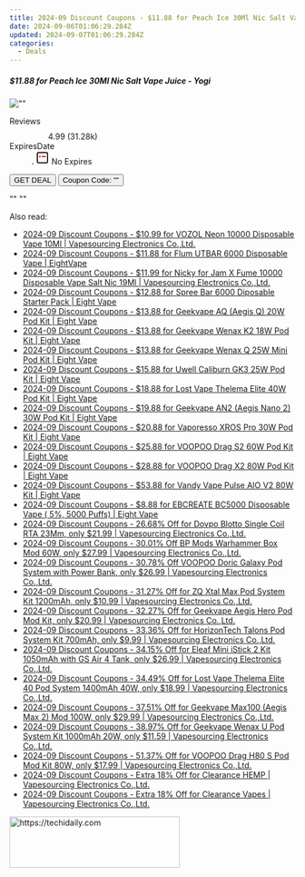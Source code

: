 ```yaml
---
title: 2024-09 Discount Coupons - $11.88 for Peach Ice 30Ml Nic Salt Vape Juice - Yogi | Eight Vape
date: 2024-09-06T01:06:29.284Z
updated: 2024-09-07T01:06:29.284Z
categories:
  - Deals
---
```



<div class="max-w-4xl mx-auto grid grid-cols-1 lg:max-w-5xl lg:gap-x-20 lg:grid-cols-2">
  <div class="relative p-3 col-start-1 row-start-1 flex flex-col-reverse rounded-lg bg-gradient-to-t from-black/75 via-black/0 sm:bg-none sm:row-start-2 sm:p-0 lg:row-start-1">
    <h5 class="mt-1 text-lg font-semibold text-white sm:text-slate-900 md:text-2xl dark:sm:text-white">$11.88 for Peach Ice 30Ml Nic Salt Vape Juice - Yogi</h5>
  </div>
  
  <div class="col-start-1 col-end-3 row-start-1 grid gap-4 sm:mb-6 sm:grid-cols-4 lg:col-start-2 lg:row-span-6 lg:row-end-6 lg:mb-0 lg:gap-6">
      <img src="&quot;&quot;" onClick="javascript:window.open(decodeURIComponent('%22https%3A%2F%2Fwww.shareasale.com%2Fu.cfm%3Fd%3D1089947%26m%3D59344%26u%3D4338022%22'), '_blank');void(0);" alt="&quot;&quot;" class="h-60 w-full rounded-lg object-cover sm:col-span-2 sm:h-52 lg:col-span-full" loading="lazy" />
    
  </div>
  <dl class="row-start-2 mt-4 flex items-center text-xs font-medium sm:row-start-3 sm:mt-1 md:mt-2.5 lg:row-start-2">
    <dt class="sr-only">Reviews</dt>
    <dd class="flex items-center text-indigo-600 dark:text-indigo-400">
      <svg width="24" height="24" fill="none" aria-hidden="true" class="mr-1 stroke-current dark:stroke-indigo-500">
        <path d="m12 5 2 5h5l-4 4 2.103 5L12 16l-5.103 3L9 14l-4-4h5l2-5Z" stroke-width="2" stroke-linecap="round" stroke-linejoin="round" />
      </svg>
      <span>4.99 <span class="font-normal text-slate-400">(31.28k)</span></span>
    </dd>
    <dt class="sr-only">ExpiresDate</dt>
    <dd class="flex items-center">
      <svg width="2" height="2" aria-hidden="true" fill="currentColor" class="mx-3 text-slate-300">
        <circle cx="1" cy="1" r="1" />
      </svg>
      <svg width="24" height="24" viewBox="0 0 24 24" fill="none" stroke="currentColor" stroke-width="2">
        <rect x="3" y="3" width="18" height="18" rx="2" fill="#fff" />
        <path d="M6 10L18 10" stroke="red" stroke-width="2" fill="none" />
        <path d="M10 6L10 18" stroke="#fff" stroke-width="2" fill="none" />
      </svg>
      No Expires    </dd>
  </dl>
  <div class="col-start-1 row-start-3 mt-4 self-center sm:col-start-2 sm:row-span-2 sm:row-start-2 sm:mt-0 lg:col-start-1 lg:row-start-3 lg:row-end-4 lg:mt-6">
    <button type="button" onClick="javascript:window.open(decodeURIComponent('%22https%3A%2F%2Fwww.shareasale.com%2Fu.cfm%3Fd%3D1089947%26m%3D59344%26u%3D4338022%22'), '_blank');void(0);" class="rounded-lg bg-red-600 px-3 py-2 text-sm font-medium leading-6 text-white">GET DEAL</button>
    <button type="button" onClick="javascript:window.open(decodeURIComponent('%22https%3A%2F%2Fwww.shareasale.com%2Fu.cfm%3Fd%3D1089947%26m%3D59344%26u%3D4338022%22'), '_blank');void(0);" class="border-dashed border-2 border-indigo-600 bg-green-100 text-sm leading-6 font-medium py-2 px-3 rounded-lg">Coupon Code: &quot;&quot;</button>
  </div>
  <p class="col-start-1 mt-4 text-sm leading-6 sm:col-span-2 lg:col-span-1 lg:row-start-4 lg:mt-6 dark:text-slate-400">
    "" 
""  </p>
</div>
<span class="atpl-alsoreadstyle">Also read:</span>
<div><ul>
<li><a href="https://coupons.techidaily.com/coupon-1085667-share-90958-sale/"><u>2024-09 Discount Coupons - $10.99 for VOZOL Neon 10000 Disposable Vape 10Ml | Vapesourcing Electronics Co.,Ltd.</u></a></li>
<li><a href="https://coupons.techidaily.com/coupon-1082224-share-59344-sale/"><u>2024-09 Discount Coupons - $11.88 for Flum UTBAR 6000 Disposable Vape | EightVape</u></a></li>
<li><a href="https://coupons.techidaily.com/coupon-1086091-share-90958-sale/"><u>2024-09 Discount Coupons - $11.99 for Nicky for Jam X Fume 10000 Disposable Vape Salt Nic 19Ml | Vapesourcing Electronics Co.,Ltd.</u></a></li>
<li><a href="https://coupons.techidaily.com/coupon-1084492-share-59344-sale/"><u>2024-09 Discount Coupons - $12.88 for Spree Bar 6000 Diposable Starter Pack | Eight Vape</u></a></li>
<li><a href="https://coupons.techidaily.com/coupon-1084856-share-59344-sale/"><u>2024-09 Discount Coupons - $13.88 for Geekvape AQ (Aegis Q) 20W Pod Kit | Eight Vape</u></a></li>
<li><a href="https://coupons.techidaily.com/coupon-1084857-share-59344-sale/"><u>2024-09 Discount Coupons - $13.88 for Geekvape Wenax K2 18W Pod Kit | Eight Vape</u></a></li>
<li><a href="https://coupons.techidaily.com/coupon-1084855-share-59344-sale/"><u>2024-09 Discount Coupons - $13.88 for Geekvape Wenax Q 25W Mini Pod Kit | Eight Vape</u></a></li>
<li><a href="https://coupons.techidaily.com/coupon-1084859-share-59344-sale/"><u>2024-09 Discount Coupons - $15.88 for Uwell Caliburn GK3 25W Pod Kit | Eight Vape</u></a></li>
<li><a href="https://coupons.techidaily.com/coupon-1086301-share-59344-sale/"><u>2024-09 Discount Coupons - $18.88 for Lost Vape Thelema Elite 40W Pod Kit | Eight Vape</u></a></li>
<li><a href="https://coupons.techidaily.com/coupon-1084854-share-59344-sale/"><u>2024-09 Discount Coupons - $19.88 for Geekvape AN2 (Aegis Nano 2) 30W Pod Kit | Eight Vape</u></a></li>
<li><a href="https://coupons.techidaily.com/coupon-1086295-share-59344-sale/"><u>2024-09 Discount Coupons - $20.88 for Vaporesso XROS Pro 30W Pod Kit | Eight Vape</u></a></li>
<li><a href="https://coupons.techidaily.com/coupon-1086303-share-59344-sale/"><u>2024-09 Discount Coupons - $25.88 for VOOPOO Drag S2 60W Pod Kit | Eight Vape</u></a></li>
<li><a href="https://coupons.techidaily.com/coupon-1086306-share-59344-sale/"><u>2024-09 Discount Coupons - $28.88 for VOOPOO Drag X2 80W Pod Kit | Eight Vape</u></a></li>
<li><a href="https://coupons.techidaily.com/coupon-1086296-share-59344-sale/"><u>2024-09 Discount Coupons - $53.88 for Vandy Vape Pulse AIO V2 80W Kit | Eight Vape</u></a></li>
<li><a href="https://coupons.techidaily.com/coupon-1086546-share-59344-sale/"><u>2024-09 Discount Coupons - $8.88 for EBCREATE BC5000 Disposable Vape ( 5%, 5000 Puffs) | Eight Vape</u></a></li>
<li><a href="https://coupons.techidaily.com/coupon-832290-share-90958-sale/"><u>2024-09 Discount Coupons - 26.68% Off for Dovpo Blotto Single Coil RTA 23Mm, only $21.99 | Vapesourcing Electronics Co.,Ltd.</u></a></li>
<li><a href="https://coupons.techidaily.com/coupon-1086043-share-90958-sale/"><u>2024-09 Discount Coupons - 30.01% Off BP Mods Warhammer Box Mod 60W, only $27.99 | Vapesourcing Electronics Co.,Ltd.</u></a></li>
<li><a href="https://coupons.techidaily.com/coupon-1085393-share-90958-sale/"><u>2024-09 Discount Coupons - 30.78% Off VOOPOO Doric Galaxy Pod System with Power Bank, only $26.99 | Vapesourcing Electronics Co.,Ltd.</u></a></li>
<li><a href="https://coupons.techidaily.com/coupon-1086090-share-90958-sale/"><u>2024-09 Discount Coupons - 31.27% Off for ZQ Xtal Max Pod System Kit 1200mAh, only $10.99 | Vapesourcing Electronics Co.,Ltd.</u></a></li>
<li><a href="https://coupons.techidaily.com/coupon-706469-share-90958-sale/"><u>2024-09 Discount Coupons - 32.27% Off for Geekvape Aegis Hero Pod Mod Kit, only $20.99 | Vapesourcing Electronics Co.,Ltd.</u></a></li>
<li><a href="https://coupons.techidaily.com/coupon-1086089-share-90958-sale/"><u>2024-09 Discount Coupons - 33.36% Off for HorizonTech Talons Pod System Kit 700mAh, only $9.99 | Vapesourcing Electronics Co.,Ltd.</u></a></li>
<li><a href="https://coupons.techidaily.com/coupon-817996-share-90958-sale/"><u>2024-09 Discount Coupons - 34.15% Off for Eleaf Mini iStick 2 Kit 1050mAh with GS Air 4 Tank, only $26.99 | Vapesourcing Electronics Co.,Ltd.</u></a></li>
<li><a href="https://coupons.techidaily.com/coupon-1076838-share-90958-sale/"><u>2024-09 Discount Coupons - 34.49% Off for Lost Vape Thelema Elite 40 Pod System 1400mAh 40W, only $18.99 | Vapesourcing Electronics Co.,Ltd.</u></a></li>
<li><a href="https://coupons.techidaily.com/coupon-889773-share-90958-sale/"><u>2024-09 Discount Coupons - 37.51% Off for Geekvape Max100 (Aegis Max 2) Mod 100W, only $29.99 | Vapesourcing Electronics Co.,Ltd.</u></a></li>
<li><a href="https://coupons.techidaily.com/coupon-943111-share-90958-sale/"><u>2024-09 Discount Coupons - 38.97% Off for Geekvape Wenax U Pod System Kit 1000mAh 20W, only $11.59 | Vapesourcing Electronics Co.,Ltd.</u></a></li>
<li><a href="https://coupons.techidaily.com/coupon-942014-share-90958-sale/"><u>2024-09 Discount Coupons - 51.37% Off for VOOPOO Drag H80 S Pod Mod Kit 80W, only $17.99 | Vapesourcing Electronics Co.,Ltd.</u></a></li>
<li><a href="https://coupons.techidaily.com/coupon-1086349-share-90958-sale/"><u>2024-09 Discount Coupons - Extra 18% Off for Clearance HEMP | Vapesourcing Electronics Co.,Ltd.</u></a></li>
<li><a href="https://coupons.techidaily.com/coupon-1086346-share-90958-sale/"><u>2024-09 Discount Coupons - Extra 18% Off for Clearance Vapes | Vapesourcing Electronics Co.,Ltd.</u></a></li>
</ul></div>

<ins class="adsbygoogle"
      style="display:block"
      data-ad-client="ca-pub-7571918770474297"
      data-ad-slot="8358498916"
      data-ad-format="auto"
      data-full-width-responsive="true"></ins>
<!-- affiliate ads begin -->
<a href="https://25home.pxf.io/c/5597632/2123476/16836" target="_top" id="2123476">
  <img src="//a.impactradius-go.com/display-ad/16836-2123476" border="0" alt="https://techidaily.com" width="300" height="90"/>
</a>
<img height="0" width="0" src="https://25home.pxf.io/i/5597632/2123476/16836" style="position:absolute;visibility:hidden;" border="0" />
<!-- affiliate ads end -->
